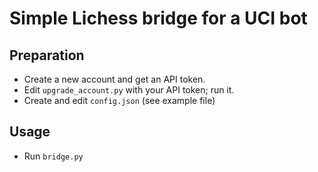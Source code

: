 # Simple Lichess bridge for a UCI bot

## Preparation

* Create a new account and get an API token.
* Edit `upgrade_account.py` with your API token; run it.
* Create and edit `config.json` (see example file)

## Usage

* Run `bridge.py`
